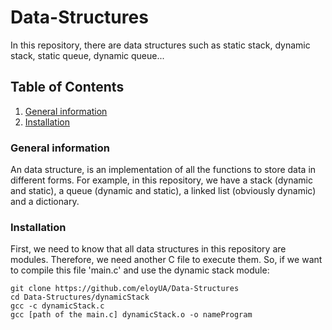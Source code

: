 # Data-Structures
In this repository, there are data structures such as static stack, dynamic stack, static queue, dynamic queue...

## Table of Contents
1. [General information](#general-information)
2. [Installation](#installation)

### General information
An data structure, is an implementation of all the functions to store data in different forms.
For example, in this repository, we have a stack (dynamic and static), a queue (dynamic and static),
a linked list (obviously dynamic) and a dictionary.

### Installation
First, we need to know that all data structures in this repository are modules. Therefore, we need another C file to execute them.
So, if we want to compile this file 'main.c' and use the dynamic stack module:

```
git clone https://github.com/eloyUA/Data-Structures
cd Data-Structures/dynamicStack
gcc -c dynamicStack.c
gcc [path of the main.c] dynamicStack.o -o nameProgram
```
